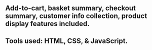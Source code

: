 ## Add-to-cart, basket summary, checkout summary, customer info collection, product display features included.
## Tools used: HTML, CSS, & JavaScript.
